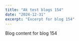 ```yaml
---
title: "Ak test blogs 154"
date: "2024-12-31"
excerpt: "Excerpt for blog 154"
---
```


Blog content for blog 154